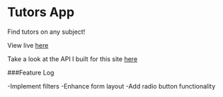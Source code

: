 # Tutors App

Find tutors on any subject!

View live [here](https://tutors-app.vercel.app)

Take a look at the API I built for this site [here](https://github.com/elireiner/tutors-app-api)


###Feature Log

-Implement filters
-Enhance form layout
-Add radio button functionality


